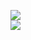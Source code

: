 [![](https://img.shields.io/badge/Made%20With-Github%20Spray-lightgrey.svg?style=for-the-badge&logo=github)](https://github.com/Annihil/github-spray#11414)  
[![](https://i.imgur.com/2DrTn0Z.gif)](https://github.com/Annihil/github-spray)
